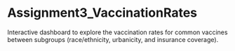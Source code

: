 # Assignment3_VaccinationRates
Interactive dashboard to explore the vaccination rates for common vaccines between subgroups (race/ethnicity, urbanicity, and insurance coverage).
